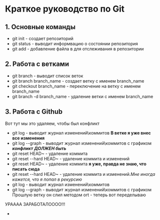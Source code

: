 # Краткое руководство по Git
## 1. Основные команды
* git init - создает репозиторий
* git status - выводит информвацию о состоянии репозитория
* git add - добавление файла в для отслеживания в репозитории
## 2. Работа с ветками
* git branch - выводит список веток
* git branch branch_name - создает ветку с именем branch_name
* git checkout branch_name - переключение на ветку с именем branch_name
* git branch -d branch_name - удаление ветки с именем branch_name
## 3. Работа с Github

Вот тут мы это удаляем, чтобы был конфликт
* git log - выводит журнал изменений\коммитов **В ветке я уже внес все изменения**
* git log --graph - выводит журнал изменений\коммитов с графиком __*конфликт ДОЛЖЕН быть*__
* git reset HEAD~ - удаление коммита
* git reset --hard HEAD~ - удаление коммита и изменений
* git reset HEAD~ - удаление коммита **я уже, правда не знаю, что писать сюда**
* git reset --hard HEAD~ - удаление коммита и изменений.*Мне иногда кажется, что я попал в рекурсию*
* git log - выводит журнал изменений\коммитов
* git log --graph - выводит журнал изменений\коммитов с графиком
Прошлую ветку он слил методом ort - теперь вот переделываю

УРАААА ЗАРАБОТАЛОООО!!!

* 
